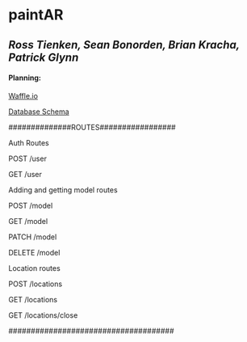 # **paintAR**

## *Ross Tienken, Sean Bonorden, Brian Kracha, Patrick Glynn*

#### Planning:

[Waffle.io](https://waffle.io/RossTienken/paintAR)

[Database Schema](https://balsamiq.cloud/sxjyx/phz0c/rBBD3)

##############ROUTES#################

Auth Routes

POST /user

GET /user



Adding and getting model routes

POST /model

GET /model

PATCH /model

DELETE /model



Location routes

POST /locations

GET /locations

GET /locations/close

#####################################
